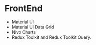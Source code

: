 # FrontEnd
* Material UI
* Material UI Data Grid
* Nivo Charts
* Redux Toolkit and Redux Toolkit Query.   